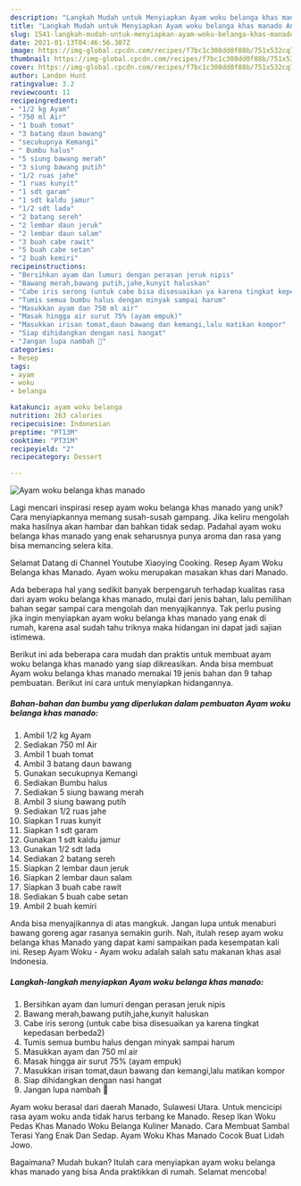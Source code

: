 ```yaml
---
description: "Langkah Mudah untuk Menyiapkan Ayam woku belanga khas manado Anti Gagal"
title: "Langkah Mudah untuk Menyiapkan Ayam woku belanga khas manado Anti Gagal"
slug: 1541-langkah-mudah-untuk-menyiapkan-ayam-woku-belanga-khas-manado-anti-gagal
date: 2021-01-13T04:46:56.307Z
image: https://img-global.cpcdn.com/recipes/f7bc1c308dd0f88b/751x532cq70/ayam-woku-belanga-khas-manado-foto-resep-utama.jpg
thumbnail: https://img-global.cpcdn.com/recipes/f7bc1c308dd0f88b/751x532cq70/ayam-woku-belanga-khas-manado-foto-resep-utama.jpg
cover: https://img-global.cpcdn.com/recipes/f7bc1c308dd0f88b/751x532cq70/ayam-woku-belanga-khas-manado-foto-resep-utama.jpg
author: Landon Hunt
ratingvalue: 3.2
reviewcount: 11
recipeingredient:
- "1/2 kg Ayam"
- "750 ml Air"
- "1 buah tomat"
- "3 batang daun bawang"
- "secukupnya Kemangi"
- " Bumbu halus"
- "5 siung bawang merah"
- "3 siung bawang putih"
- "1/2 ruas jahe"
- "1 ruas kunyit"
- "1 sdt garam"
- "1 sdt kaldu jamur"
- "1/2 sdt lada"
- "2 batang sereh"
- "2 lembar daun jeruk"
- "2 lembar daun salam"
- "3 buah cabe rawit"
- "5 buah cabe setan"
- "2 buah kemiri"
recipeinstructions:
- "Bersihkan ayam dan lumuri dengan perasan jeruk nipis"
- "Bawang merah,bawang putih,jahe,kunyit haluskan"
- "Cabe iris serong (untuk cabe bisa disesuaikan ya karena tingkat kepedasan berbeda2)"
- "Tumis semua bumbu halus dengan minyak sampai harum"
- "Masukkan ayam dan 750 ml air"
- "Masak hingga air surut 75% (ayam empuk)"
- "Masukkan irisan tomat,daun bawang dan kemangi,lalu matikan kompor"
- "Siap dihidangkan dengan nasi hangat"
- "Jangan lupa nambah 🤭"
categories:
- Resep
tags:
- ayam
- woku
- belanga

katakunci: ayam woku belanga 
nutrition: 263 calories
recipecuisine: Indonesian
preptime: "PT13M"
cooktime: "PT31M"
recipeyield: "2"
recipecategory: Dessert

---
```



![Ayam woku belanga khas manado](https://img-global.cpcdn.com/recipes/f7bc1c308dd0f88b/751x532cq70/ayam-woku-belanga-khas-manado-foto-resep-utama.jpg)

Lagi mencari inspirasi resep ayam woku belanga khas manado yang unik? Cara menyiapkannya memang susah-susah gampang. Jika keliru mengolah maka hasilnya akan hambar dan bahkan tidak sedap. Padahal ayam woku belanga khas manado yang enak seharusnya punya aroma dan rasa yang bisa memancing selera kita.

Selamat Datang di Channel Youtube Xiaoying Cooking. Resep Ayam Woku Belanga khas Manado. Ayam woku merupakan masakan khas dari Manado.

Ada beberapa hal yang sedikit banyak berpengaruh terhadap kualitas rasa dari ayam woku belanga khas manado, mulai dari jenis bahan, lalu pemilihan bahan segar sampai cara mengolah dan menyajikannya. Tak perlu pusing jika ingin menyiapkan ayam woku belanga khas manado yang enak di rumah, karena asal sudah tahu triknya maka hidangan ini dapat jadi sajian istimewa.


Berikut ini ada beberapa cara mudah dan praktis untuk membuat ayam woku belanga khas manado yang siap dikreasikan. Anda bisa membuat Ayam woku belanga khas manado memakai 19 jenis bahan dan 9 tahap pembuatan. Berikut ini cara untuk menyiapkan hidangannya.

<!--inarticleads1-->

##### Bahan-bahan dan bumbu yang diperlukan dalam pembuatan Ayam woku belanga khas manado:

1. Ambil 1/2 kg Ayam
1. Sediakan 750 ml Air
1. Ambil 1 buah tomat
1. Ambil 3 batang daun bawang
1. Gunakan secukupnya Kemangi
1. Sediakan  Bumbu halus
1. Sediakan 5 siung bawang merah
1. Ambil 3 siung bawang putih
1. Sediakan 1/2 ruas jahe
1. Siapkan 1 ruas kunyit
1. Siapkan 1 sdt garam
1. Gunakan 1 sdt kaldu jamur
1. Gunakan 1/2 sdt lada
1. Sediakan 2 batang sereh
1. Siapkan 2 lembar daun jeruk
1. Siapkan 2 lembar daun salam
1. Siapkan 3 buah cabe rawit
1. Sediakan 5 buah cabe setan
1. Ambil 2 buah kemiri


Anda bisa menyajikannya di atas mangkuk. Jangan lupa untuk menaburi bawang goreng agar rasanya semakin gurih. Nah, itulah resep ayam woku belanga khas Manado yang dapat kami sampaikan pada kesempatan kali ini. Resep Ayam Woku - Ayam woku adalah salah satu makanan khas asal Indonesia. 

<!--inarticleads2-->

##### Langkah-langkah menyiapkan Ayam woku belanga khas manado:

1. Bersihkan ayam dan lumuri dengan perasan jeruk nipis
1. Bawang merah,bawang putih,jahe,kunyit haluskan
1. Cabe iris serong (untuk cabe bisa disesuaikan ya karena tingkat kepedasan berbeda2)
1. Tumis semua bumbu halus dengan minyak sampai harum
1. Masukkan ayam dan 750 ml air
1. Masak hingga air surut 75% (ayam empuk)
1. Masukkan irisan tomat,daun bawang dan kemangi,lalu matikan kompor
1. Siap dihidangkan dengan nasi hangat
1. Jangan lupa nambah 🤭


Ayam woku berasal dari daerah Manado, Sulawesi Utara. Untuk mencicipi rasa ayam woku anda tidak harus terbang ke Manado. Resep Ikan Woku Pedas Khas Manado Woku Belanga Kuliner Manado. Cara Membuat Sambal Terasi Yang Enak Dan Sedap. Ayam Woku Khas Manado Cocok Buat Lidah Jowo. 

Bagaimana? Mudah bukan? Itulah cara menyiapkan ayam woku belanga khas manado yang bisa Anda praktikkan di rumah. Selamat mencoba!
